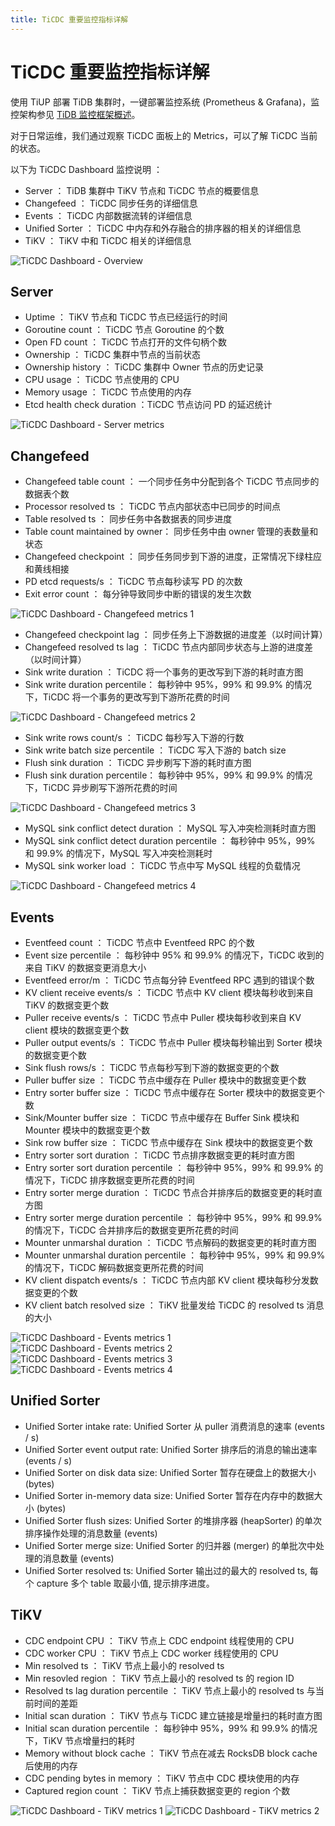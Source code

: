 ```yaml
---
title: TiCDC 重要监控指标详解
---
```


<!--

How to obatin pictures in this document?

1. Deploy two cluster

 upstream: 1 TiDB, 1 PD, 4 TiKV and 2 TiCDC
 upstream: 1 TiDB, 1 PD and 1 TiKV

2. Create changefeed

    ```sh
    tiup cdc cli --pd=http://172.16.5.33:47902 changefeed create \
        --sink-uri="mysql://root:@172.16.5.33:48004/" \
        --changefeed-id="simple-replication-task"
    ```

3. Run TPCC

    ```sh
    go-tpc -H 172.16.5.33 -P 47904 -U root -D test tpcc prepare --warehouses 30 && \
        go-tpc -H 172.16.5.33 -P 47904 -U root -D test tpcc run --warehouses 30
    ```

-->


# TiCDC 重要监控指标详解

使用 TiUP 部署 TiDB 集群时，一键部署监控系统 (Prometheus & Grafana)，监控架构参见 [TiDB 监控框架概述](https://docs.pingcap.com/zh/tidb/stable/tidb-monitoring-framework)。

对于日常运维，我们通过观察 TiCDC 面板上的 Metrics，可以了解 TiCDC 当前的状态。

以下为 TiCDC Dashboard 监控说明 ：

- Server ： TiDB 集群中 TiKV 节点和 TiCDC 节点的概要信息
- Changefeed ： TiCDC 同步任务的详细信息
- Events ： TiCDC 内部数据流转的详细信息
- Unified Sorter ： TiCDC 中内存和外存融合的排序器的相关的详细信息
- TiKV ： TiKV 中和 TiCDC 相关的详细信息

![TiCDC Dashboard - Overview](/docs/media/dashboard/overview.png)
## Server

- Uptime ： TiKV 节点和 TiCDC 节点已经运行的时间
- Goroutine count ： TiCDC 节点 Goroutine 的个数
- Open FD count ： TiCDC 节点打开的文件句柄个数
- Ownership ： TiCDC 集群中节点的当前状态
- Ownership history ： TiCDC 集群中 Owner 节点的历史记录
- CPU usage ： TiCDC 节点使用的 CPU
- Memory usage ： TiCDC 节点使用的内存
- Etcd health check duration ：TiCDC 节点访问 PD 的延迟统计

![TiCDC Dashboard - Server metrics](/docs/media/dashboard/server.png)
## Changefeed

- Changefeed table count ： 一个同步任务中分配到各个 TiCDC 节点同步的数据表个数
- Processor resolved ts ： TiCDC 节点内部状态中已同步的时间点
- Table resolved ts ： 同步任务中各数据表的同步进度
- Table count maintained by owner： 同步任务中由 owner 管理的表数量和状态
- Changefeed checkpoint ： 同步任务同步到下游的进度，正常情况下绿柱应和黄线相接
- PD etcd requests/s ： TiCDC 节点每秒读写 PD 的次数
- Exit error count ： 每分钟导致同步中断的错误的发生次数

![TiCDC Dashboard - Changefeed metrics 1](/docs/media/dashboard/changefeed-1.png)

- Changefeed checkpoint lag ： 同步任务上下游数据的进度差（以时间计算）
- Changefeed resolved ts lag ： TiCDC 节点内部同步状态与上游的进度差（以时间计算）
- Sink write duration ： TiCDC 将一个事务的更改写到下游的耗时直方图
- Sink write duration percentile： 每秒钟中 95%，99% 和 99.9% 的情况下，TiCDC 将一个事务的更改写到下游所花费的时间

![TiCDC Dashboard - Changefeed metrics 2](/docs/media/dashboard/changefeed-2.png)

- Sink write rows count/s ： TiCDC 每秒写入下游的行数
- Sink write batch size percentile ： TiCDC 写入下游的 batch size
- Flush sink duration ： TiCDC 异步刷写下游的耗时直方图
- Flush sink duration percentile： 每秒钟中 95%，99% 和 99.9% 的情况下，TiCDC 异步刷写下游所花费的时间

![TiCDC Dashboard - Changefeed metrics 3](/docs/media/dashboard/changefeed-3.png)

- MySQL sink conflict detect duration ： MySQL 写入冲突检测耗时直方图
- MySQL sink conflict detect duration percentile ： 每秒钟中 95%，99% 和 99.9% 的情况下，MySQL 写入冲突检测耗时
- MySQL sink worker load ： TiCDC 节点中写 MySQL 线程的负载情况

![TiCDC Dashboard - Changefeed metrics 4](/docs/media/dashboard/changefeed-4.png)


## Events

- Eventfeed count ： TiCDC 节点中 Eventfeed RPC 的个数
- Event size percentile ： 每秒钟中 95% 和 99.9% 的情况下，TiCDC 收到的来自 TiKV 的数据变更消息大小
- Eventfeed error/m ： TiCDC 节点每分钟 Eventfeed RPC 遇到的错误个数
- KV client receive events/s ： TiCDC 节点中 KV client 模块每秒收到来自 TiKV 的数据变更个数
- Puller receive events/s ： TiCDC 节点中 Puller 模块每秒收到来自 KV client 模块的数据变更个数
- Puller output events/s ： TiCDC 节点中 Puller 模块每秒输出到 Sorter 模块的数据变更个数
- Sink flush rows/s ： TiCDC 节点每秒写到下游的数据变更的个数
- Puller buffer size ： TiCDC 节点中缓存在 Puller 模块中的数据变更个数
- Entry sorter buffer size ： TiCDC 节点中缓存在 Sorter 模块中的数据变更个数
- Sink/Mounter buffer size ： TiCDC 节点中缓存在 Buffer Sink 模块和 Mounter 模块中的数据变更个数
- Sink row buffer size ： TiCDC 节点中缓存在 Sink 模块中的数据变更个数
- Entry sorter sort duration ： TiCDC 节点排序数据变更的耗时直方图
- Entry sorter sort duration percentile ： 每秒钟中 95%，99% 和 99.9% 的情况下，TiCDC 排序数据变更所花费的时间
- Entry sorter merge duration ： TiCDC 节点合并排序后的数据变更的耗时直方图
- Entry sorter merge duration percentile ： 每秒钟中 95%，99% 和 99.9% 的情况下，TiCDC 合并排序后的数据变更所花费的时间
- Mounter unmarshal duration ： TiCDC 节点解码的数据变更的耗时直方图
- Mounter unmarshal duration percentile ： 每秒钟中 95%，99% 和 99.9% 的情况下，TiCDC 解码数据变更所花费的时间
- KV client dispatch events/s ： TiCDC 节点内部 KV client 模块每秒分发数据变更的个数
- KV client batch resolved size ： TiKV 批量发给 TiCDC 的 resolved ts 消息的大小

![TiCDC Dashboard - Events metrics 1](/docs/media/dashboard/events-1.png)
![TiCDC Dashboard - Events metrics 2](/docs/media/dashboard/events-2.png)
![TiCDC Dashboard - Events metrics 3](/docs/media/dashboard/events-3.png)
![TiCDC Dashboard - Events metrics 4](/docs/media/dashboard/events-4.png)

## Unified Sorter
- Unified Sorter intake rate: Unified Sorter 从 puller 消费消息的速率 (events / s)
- Unified Sorter event output rate: Unified Sorter 排序后的消息的输出速率 (events / s)
- Unified Sorter on disk data size: Unified Sorter 暂存在硬盘上的数据大小 (bytes)
- Unified Sorter in-memory data size: Unified Sorter 暂存在内存中的数据大小 (bytes)
- Unified Sorter flush sizes: Unified Sorter 的堆排序器 (heapSorter) 的单次排序操作处理的消息数量 (events)
- Unified Sorter merge size: Unified Sorter 的归并器 (merger) 的单批次中处理的消息数量 (events)
- Unified Sorter resolved ts: Unified Sorter 输出过的最大的 resolved ts, 每个 capture 多个 table 取最小值, 提示排序进度。


## TiKV

- CDC endpoint CPU ： TiKV 节点上 CDC endpoint 线程使用的 CPU
- CDC worker CPU ： TiKV 节点上 CDC worker 线程使用的 CPU
- Min resolved ts ： TiKV 节点上最小的 resolved ts
- Min resovled region ： TiKV 节点上最小的 resolved ts 的 region ID
- Resolved ts lag duration percentile ： TiKV 节点上最小的 resolved ts 与当前时间的差距
- Initial scan duration ： TiKV 节点与 TiCDC 建立链接是增量扫的耗时直方图
- Initial scan duration percentile ： 每秒钟中 95%，99% 和 99.9% 的情况下，TiKV 节点增量扫的耗时
- Memory without block cache ： TiKV 节点在减去 RocksDB block cache 后使用的内存
- CDC pending bytes in memory ： TiKV 节点中 CDC 模块使用的内存
- Captured region count ： TiKV 节点上捕获数据变更的 region 个数

![TiCDC Dashboard - TiKV metrics 1](/docs/media/ticdc-dashboard-tikv-1.png)
![TiCDC Dashboard - TiKV metrics 2](/docs/media/ticdc-dashboard-tikv-2.png)
